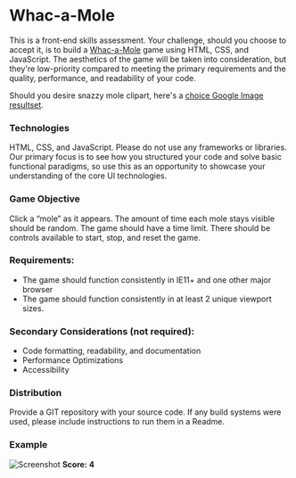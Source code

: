# Whac-a-Mole
This is a front-end skills assessment. Your challenge, should you choose to accept it, is to build a [Whac-a-Mole](https://en.wikipedia.org/wiki/Whac-A-Mole) game using HTML, CSS, and JavaScript. The aesthetics of the game will be taken into consideration, but they're low-priority compared to meeting the primary requirements and the quality, performance, and readability of your code.

Should you desire snazzy mole clipart, here's a [choice Google Image resultset](https://www.google.com/search?q=monty+mole&tbm=isch&source=lnt&tbs=ic:trans&sa=X&ved=0ahUKEwiq2-T0n_HdAhUjZN8KHYhOAB4QpwUIIA&biw=1527&bih=758&dpr=2).

### Technologies
HTML, CSS, and JavaScript. Please do not use any frameworks or libraries. Our primary focus is to see how you structured your code and solve basic functional paradigms, so use this as an opportunity to showcase your understanding of the core UI technologies. 

### Game Objective
Click a “mole” as it appears. The amount of time each mole stays visible should be random. The game should have a time limit. There should be controls available to start, stop, and reset the game. 

### Requirements:
- The game should function consistently in IE11+ and one other major browser
- The game should function consistently in at least 2 unique viewport sizes. 

### Secondary Considerations (not required):
- Code formatting, readability, and documentation
- Performance Optimizations
- Accessibility

### Distribution
Provide a GIT repository with your source code. If any build systems were used, please include instructions to run them in a Readme. 

### Example
![Screenshot](https://user-images.githubusercontent.com/8537936/46616645-01220e80-cae9-11e8-8c2f-f959509e2d7c.png)
**Score: 4**
